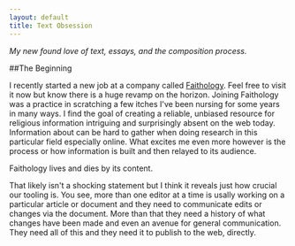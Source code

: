 ```yaml
---
layout: default
title: Text Obsession
---
```


*My new found love of text, essays, and the composition process.*

##The Beginning

I recently started a new job at a company called [Faithology](http://faithology.com). Feel free to visit it now but know there is a huge revamp on the horizon. Joining Faithology was a practice in scratching a few itches I've been nursing for some years in many ways. I find the goal of creating a reliable, unbiased resource for religious information intriguing and surprisingly absent on the web today. Information about can be hard to gather when doing research in this particular field especially online. What excites me even more however is the process or how information is built and then relayed to its audience.

Faithology lives and dies by its content.

That likely isn't a shocking statement but I think it reveals just how crucial our tooling is. You see, more than one editor at a time is usally working on a particular article or document and they need to communicate edits or changes via the document. More than that they need a history of what changes have been made and even an avenue for general communication. They need all of this and they need it to publish to the web, directly. 